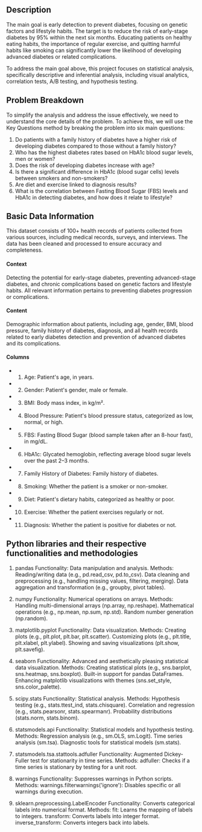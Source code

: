 ## Description
The main goal is early detection to prevent diabetes, focusing on genetic factors and lifestyle habits. The target is to reduce the risk of early-stage diabetes by 95% within the next six months. Educating patients on healthy eating habits, the importance of regular exercise, and quitting harmful habits like smoking can significantly lower the likelihood of developing advanced diabetes or related complications.

To address the main goal above, this project focuses on statistical analysis, specifically descriptive and inferential analysis, including visual analytics, correlation tests, A/B testing, and hypothesis testing.

## Problem Breakdown

To simplify the analysis and address the issue effectively, we need to understand the core details of the problem. To achieve this, we will use the Key Questions method by breaking the problem into six main questions:

1. Do patients with a family history of diabetes have a higher risk of developing diabetes compared to those without a family history?
2. Who has the highest diabetes rates based on HbA1c blood sugar levels, men or women?
3. Does the risk of developing diabetes increase with age?
4. Is there a significant difference in HbA1c (blood sugar cells) levels between smokers and non-smokers?
5. Are diet and exercise linked to diagnosis results?
6. What is the correlation between Fasting Blood Sugar (FBS) levels and HbA1c in detecting diabetes, and how does it relate to lifestyle?

## Basic Data Information


This dataset consists of 100+ health records of patients collected from various sources, including medical records, surveys, and interviews. The data has been cleaned and processed to ensure accuracy and completeness.

#### Context
Detecting the potential for early-stage diabetes, preventing advanced-stage diabetes, and chronic complications based on genetic factors and lifestyle habits. All relevant information pertains to preventing diabetes progression or complications.

#### Content
Demographic information about patients, including age, gender, BMI, blood pressure, family history of diabetes, diagnosis, and all health records related to early diabetes detection and prevention of advanced diabetes and its complications.

#### Columns

- 1. Age: Patient's age, in years.
- 2. Gender: Patient's gender, male or female.
- 3. BMI: Body mass index, in kg/m².
- 4. Blood Pressure: Patient's blood pressure status, categorized as low, normal, or high.
- 5. FBS: Fasting Blood Sugar (blood sample taken after an 8-hour fast), in mg/dL.
- 6. HbA1c: Glycated hemoglobin, reflecting average blood sugar levels over the past 2–3 months.
- 7. Family History of Diabetes: Family history of diabetes.
- 8. Smoking: Whether the patient is a smoker or non-smoker.
- 9. Diet: Patient's dietary habits, categorized as healthy or poor.
- 10. Exercise: Whether the patient exercises regularly or not.
- 11. Diagnosis: Whether the patient is positive for diabetes or not.
 
## Python libraries and their respective functionalities and methodologies
 
1. pandas
Functionality: Data manipulation and analysis.
Methods:
Reading/writing data (e.g., pd.read_csv, pd.to_csv).
Data cleaning and preprocessing (e.g., handling missing values, filtering, merging).
Data aggregation and transformation (e.g., groupby, pivot tables).

2. numpy
Functionality: Numerical operations on arrays.
Methods:
Handling multi-dimensional arrays (np.array, np.reshape).
Mathematical operations (e.g., np.mean, np.sum, np.std).
Random number generation (np.random).

3. matplotlib.pyplot
Functionality: Data visualization.
Methods:
Creating plots (e.g., plt.plot, plt.bar, plt.scatter).
Customizing plots (e.g., plt.title, plt.xlabel, plt.ylabel).
Showing and saving visualizations (plt.show, plt.savefig).

4. seaborn
Functionality: Advanced and aesthetically pleasing statistical data visualization.
Methods:
Creating statistical plots (e.g., sns.barplot, sns.heatmap, sns.boxplot).
Built-in support for pandas DataFrames.
Enhancing matplotlib visualizations with themes (sns.set_style, sns.color_palette).

5. scipy.stats
Functionality: Statistical analysis.
Methods:
Hypothesis testing (e.g., stats.ttest_ind, stats.chisquare).
Correlation and regression (e.g., stats.pearsonr, stats.spearmanr).
Probability distributions (stats.norm, stats.binom).

6. statsmodels.api
Functionality: Statistical models and hypothesis testing.
Methods:
Regression analysis (e.g., sm.OLS, sm.Logit).
Time series analysis (sm.tsa).
Diagnostic tools for statistical models (sm.stats).

7. statsmodels.tsa.stattools.adfuller
Functionality: Augmented Dickey-Fuller test for stationarity in time series.
Methods:
adfuller: Checks if a time series is stationary by testing for a unit root.

8. warnings
Functionality: Suppresses warnings in Python scripts.
Methods:
warnings.filterwarnings('ignore'): Disables specific or all warnings during execution.

9. sklearn.preprocessing.LabelEncoder
Functionality: Converts categorical labels into numerical format.
Methods:
fit: Learns the mapping of labels to integers.
transform: Converts labels into integer format.
inverse_transform: Converts integers back into labels.

















